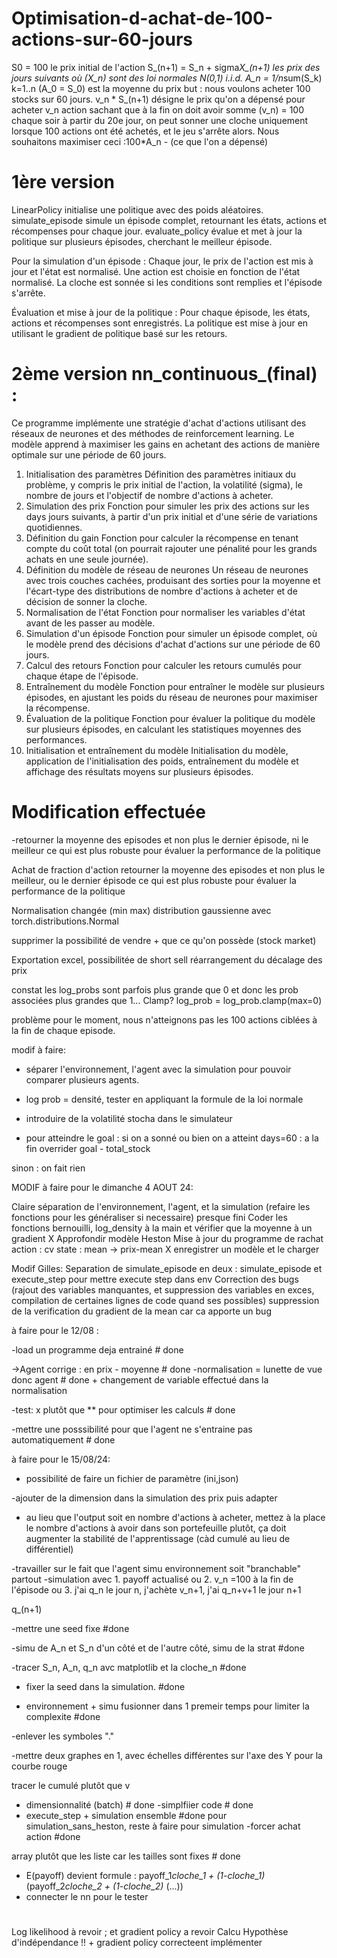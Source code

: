 # Optimisation-d-achat-de-100-actions-sur-60-jours

S0 = 100 le prix initial de l'action 
S_(n+1) = S_n + sigma*X_(n+1) les prix des jours suivants
où (X_n) sont des loi normales N(0,1) i.i.d.
A_n = 1/n*sum(S_k) k=1..n  (A_0 = S_0) est la moyenne du prix 
but : nous voulons acheter 100 stocks sur 60 jours.
v_n * S_(n+1) désigne le prix qu'on a dépensé pour acheter v_n action
sachant que à la fin on doit avoir somme (v_n) = 100 
chaque soir à partir du 20e jour, on peut sonner une cloche uniquement lorsque 100 actions ont été achetés, et le jeu s'arrête alors.
Nous souhaitons maximiser ceci :100*A_n - (ce que l'on a dépensé)

# 1ère version
LinearPolicy initialise une politique avec des poids aléatoires.
simulate_episode simule un épisode complet, retournant les états, actions et récompenses pour chaque jour.
evaluate_policy évalue et met à jour la politique sur plusieurs épisodes, cherchant le meilleur épisode.

Pour la simulation d'un épisode :
Chaque jour, le prix de l'action est mis à jour et l'état est normalisé.
Une action est choisie en fonction de l'état normalisé.
La cloche est sonnée si les conditions sont remplies et l'épisode s'arrête.

Évaluation et mise à jour de la politique :
Pour chaque épisode, les états, actions et récompenses sont enregistrés.
La politique est mise à jour en utilisant le gradient de politique basé sur les retours.


# 2ème version nn_continuous_(final) :
Ce programme implémente une stratégie d'achat d'actions utilisant des réseaux de neurones et des méthodes de reinforcement learning. Le modèle apprend à maximiser les gains en achetant des actions de manière optimale sur une période de 60 jours.

1. Initialisation des paramètres
Définition des paramètres initiaux du problème, y compris le prix initial de l'action, la volatilité (sigma), le nombre de jours et l'objectif de nombre d'actions à acheter.
2. Simulation des prix
Fonction pour simuler les prix des actions sur les days jours suivants, à partir d'un prix initial et d'une série de variations quotidiennes.
3. Définition du gain
Fonction pour calculer la récompense en tenant compte du coût total (on pourrait rajouter une pénalité pour les grands achats en une seule journée).
4. Définition du modèle de réseau de neurones
Un réseau de neurones avec trois couches cachées, produisant des sorties pour la moyenne et l'écart-type des distributions de nombre d'actions à acheter et de décision de sonner la cloche.
5. Normalisation de l'état
Fonction pour normaliser les variables d'état avant de les passer au modèle.
6. Simulation d'un épisode
Fonction pour simuler un épisode complet, où le modèle prend des décisions d'achat d'actions sur une période de 60 jours.
7. Calcul des retours
Fonction pour calculer les retours cumulés pour chaque étape de l'épisode.
8. Entraînement du modèle
Fonction pour entraîner le modèle sur plusieurs épisodes, en ajustant les poids du réseau de neurones pour maximiser la récompense.
9. Évaluation de la politique
Fonction pour évaluer la politique du modèle sur plusieurs épisodes, en calculant les statistiques moyennes des performances.
10. Initialisation et entraînement du modèle
Initialisation du modèle, application de l'initialisation des poids, entraînement du modèle et affichage des résultats moyens sur plusieurs épisodes.


# Modification effectuée 

-retourner la moyenne des episodes et non plus le dernier épisode, ni le meilleur ce qui est plus robuste pour évaluer la performance de la politique

Achat de fraction d'action
retourner la moyenne des episodes et non plus le meilleur, ou le dernier épisode ce qui est plus robuste pour évaluer la performance de la politique

Normalisation changée (min max)
distribution gaussienne avec torch.distributions.Normal

supprimer la possibilité de vendre + que ce qu'on possède (stock market)

Exportation excel,
possibilitée de short sell
réarrangement du décalage des prix 

constat les log_probs sont parfois plus grande que 0 et donc les prob associées plus grandes que 1... Clamp?
log_prob = log_prob.clamp(max=0)

problème pour le moment, nous n'atteignons pas les 100 actions ciblées à la fin de chaque episode.

modif à faire:

- séparer l'environnement, l'agent avec la simulation pour pouvoir comparer plusieurs agents.

- log prob = densité, tester en appliquant la formule de la loi normale

- introduire de la volatilité stocha dans le simulateur

- pour atteindre le goal : si on a sonné ou bien on a atteint days=60 : a la fin overrider goal - total_stock 
 
sinon : on fait rien
 



 MODIF à faire pour le dimanche 4 AOUT 24:

 Claire séparation de l'environnement, l'agent, et la simulation (refaire les fonctions pour les généraliser si necessaire) presque fini
 Coder les fonctions bernouilli, log_density à la main et vérifier que la moyenne à un gradient X
 Approfondir modèle Heston
 Mise à jour du programme de rachat action : cv state : mean -> prix-mean X
 enregistrer un modèle et le charger

Modif Gilles:
Separation de simulate_episode en deux : simulate_episode et execute_step pour mettre execute step dans env
Correction des bugs (rajout des variables manquantes, et suppression des variables en exces, compilation de certaines lignes de code quand ses possibles)
suppression de la verification du gradient de la mean car ca apporte un bug

à faire pour le 12/08 : 

 -load un programme deja entrainé # done

 ->Agent corrige : en prix - moyenne  # done 
 -normalisation = lunette de vue donc agent # done + changement de variable effectué dans la normalisation

 -test: x plutôt que ** pour optimiser les calculs # done 
 
 -mettre une posssibilité pour que l'agent ne s'entraine pas automatiquement # done


à faire pour le 15/08/24:


 - possibilité de faire un fichier de paramètre (ini,json)

 -ajouter de la dimension dans la simulation des prix puis adapter

 - au lieu que l'output soit en nombre d'actions à acheter, mettez à la place le nombre d'actions à avoir dans son portefeuille plutôt, ça doit augmenter la stabilité de l'apprentissage (càd cumulé au lieu de différentiel)
 
 -travailler sur le fait que l'agent simu environnement soit "branchable" partout
 -simulation avec 1. payoff actualisé ou 2. v_n =100 à la fin de l'épisode ou 3.  j'ai q_n le jour n, j'achète v_n+1, j'ai q_n+v+1 le jour n+1
 
q_(n+1)
 
 -mettre une seed fixe #done

 -simu de A_n et S_n d'un côté et de l'autre côté, simu de la strat #done

 -tracer S_n, A_n, q_n avc matplotlib et la cloche_n #done


- fixer la seed dans la simulation. #done

- environnement + simu fusionner dans 1 premeir temps pour limiter la complexite #done

-enlever les symboles "."
 
-mettre deux graphes en 1, avec échelles différentes sur l'axe des Y pour la courbe rouge
 
tracer le cumulé plutôt que v
 - dimensionnalité (batch) # done
 -simplfiier code # done
 - execute_step + simulation  ensemble #done pour simulation_sans_heston, reste à faire pour simulation
 -forcer achat action #done

array plutôt que les liste car les tailles sont fixes # done

 - E(payoff) devient formule : payoff_1*cloche_1 + (1-cloche_1)*(payoff_2*cloche_2 +  (1-cloche_2)* (...))
 - connecter le nn pour le tester

#
Log likelihood à revoir ; et gradient policy a revoir
Calcu
Hypothèse d'indépendance !!
+
gradient policy correcteent implémenter

